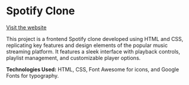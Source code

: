 # Spotify Clone

[Visit the website](https://adi-chikhale21.github.io/Spotify-Clone/)

This project is a frontend Spotify clone developed using HTML and CSS, replicating key features and design elements of the popular music streaming platform. It features a sleek interface with playback controls, playlist management, and customizable player options.

**Technologies Used:** HTML, CSS, Font Awesome for icons, and Google Fonts for typography.
